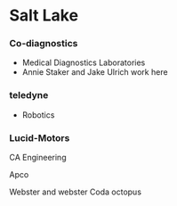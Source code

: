 # Salt Lake
### Co-diagnostics
- Medical Diagnostics Laboratories
- Annie Staker and Jake Ulrich work here

### teledyne
- Robotics

### Lucid-Motors


CA Engineering

Apco 

Webster and webster 
Coda octopus